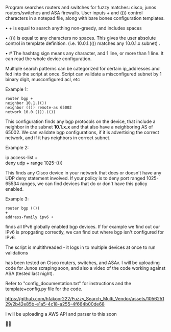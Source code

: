 

Program searches routers and switches for fuzzy matches: cisco, junos routers/switches and ASA firewalls.
User inputs  +   and   (())   control characters in a notepad file, along with bare bones configuration templates. 


•	+ is equal to search anything non-greedy,  and includes spaces

•	(())  is equal to any characters no spaces. This gives the user absolute control in template definition. (i.e. 10.0.1.(()) matches any 10.0.1.x subnet) .

•	#   The hashtag sign means any character, and 1 line, or more than 1 line. It can read the whole device configuration.  

Multiple search patterns can be categorized for certain ip_addresses and fed into the script at once.
Script can validate a misconfigured subnet by 1 binary digit, musconfigured acl, etc

Example 1:

    router bgp +                                
    neighbor 10.1.(())                                                                                                                                  
    neighbor (()) remote-as 65002
    network 10.0.(()).(())


This configuration finds any bgp protocols on the device, that include a neighbor in the subnet **10.1.x.x**  and that
also have a neighboring AS of 65002. We can validate bgp configurations, if it is advertising the correct network, and if it has neighbors in correct subnet.

Example 2:

ip access-list +  
deny udp + range 1025-(()) 

This finds any Cisco device in your network that does or doesn't  have any UDP deny statement involved. If your policy is to deny port ranged 1025-65534 ranges, we can find devices that do or don't have this policy enabled.


Example 3:

 	router bgp (())
 	+
 	address-family ipv6 +

finds all IPv6 globally enabled bgp devices. If for example we find out our IPv6 is propgating correctly, we can find out where bgp isn't configured for IPv6.


The script is multithreaded - it logs in to multiple devices at once to run validations


has been tested on Cisco routers, switches, and ASAv. I will be uploading code for Junos scraping soon, and also a video of the code working against ASA (tested last night).




Refer to "config_documentation.txt"   for instructions and the template+config.py file  for the code.







https://github.com/hfakoor222/Fuzzy_Search_Multi_Vendor/assets/105625129/2b42e85b-e1a5-4c18-a255-4f664b00de68







I will be uploading a AWS API and parser to this soon

:face_exhaling:




